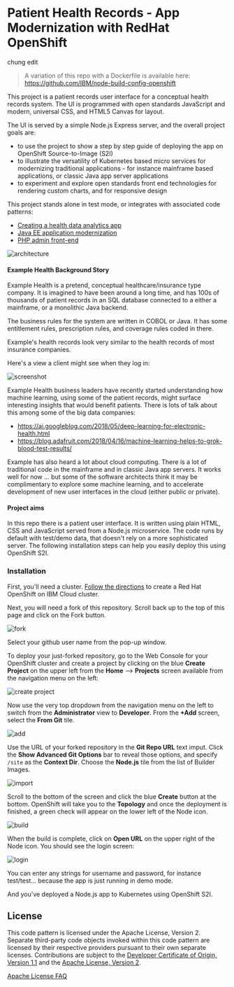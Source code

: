 # Patient Health Records - App Modernization with RedHat OpenShift

chung edit 

> A variation of this repo with a Dockerfile is available here: https://github.com/IBM/node-build-config-openshift

This project is a patient records user interface for a conceptual health records system. The UI is programmed with open standards JavaScript and modern, universal CSS, and HTML5 Canvas for layout.

The UI is served by a simple Node.js Express server, and the overall project goals are:

- to use the project to show a step by step guide of deploying the app on OpenShift Source-to-Image (S2I)
- to illustrate the versatility of Kubernetes based micro services for modernizing traditional applications - for instance mainframe based applications, or classic Java app server applications
- to experiment and explore open standards front end technologies for rendering custom charts, and for responsive design

This project stands alone in test mode, or integrates with associated code patterns:

- [Creating a health data analytics app](https://developer.ibm.com/patterns/creating-a-health-data-analytics-app-with-legacy-mainframe-code-and-cloud/)
- [Java EE application modernization](https://developer.ibm.com/patterns/jee-app-modernization-with-openshift/)
- [PHP admin front-end](https://developer.ibm.com/technologies/containers/patterns/app-modernization-php-s2i-openshift/)

![architecture](./design/app-modernization-openshift-s2i-architecture-diagram.png)


#### Example Health Background Story

Example Health is a pretend, conceptual healthcare/insurance type company. It is imagined to have been around a long time, and has 100s of thousands of patient records in an SQL database connected to a either a mainframe, or a monolithic Java backend.

The business rules for the system are written in COBOL or Java. It has some entitlement rules, prescription rules, and coverage rules coded in there.

Example's health records look very similar to the health records of most insurance companies.

Here's a view a client might see when they log in:

![screenshot](./design/mockup.png)

Example Health business leaders have recently started understanding how machine learning, using some of the patient records, might surface interesting insights that would benefit patients. There is lots of talk about this among some of the big data companies:

- https://ai.googleblog.com/2018/05/deep-learning-for-electronic-health.html
- https://blog.adafruit.com/2018/04/16/machine-learning-helps-to-grok-blood-test-results/

Example has also heard a lot about cloud computing. There is a lot of traditional code in the mainframe and in classic Java app servers. It works well for now ... but some of the software architects think it may be complimentary to explore some machine learning, and to accelerate development of new user interfaces in the cloud (either public or private).


#### Project aims

In this repo there is a patient user interface. It is written using plain HTML, CSS and JavaScript served from a Node.js microservice. The code runs by default with test/demo data, that doesn't rely on a more sophisticated server. The following installation steps can help you easily deploy this using OpenShift S2I.

### Installation

First, you'll need a cluster. [Follow the directions](https://cloud.ibm.com/docs/containers?topic=containers-openshift_tutorial#openshift_create_cluster) to create a Red Hat OpenShift on IBM Cloud cluster.

Next, you will need a fork of this repository. Scroll back up to the top of this page and click on the Fork button.

![fork](./images/fork.png)

Select your github user name from the pop-up window.

To deploy your just-forked repository, go to the Web Console for your OpenShift cluster and create a project by clicking on the blue **Create Project** on the upper left from the **Home** --> **Projects** screen available from the navigation menu on the left:

![create project](./images/createproject.png)

Now use the very top dropdown from the navigation menu on the left to switch from the **Administrator** view to **Developer**. From the **+Add** screen, select the **From Git** tile.

![add](./images/add.png)

Use the URL of your forked repository in the **Git Repo URL** text imput. Click the **Show Advanced Git Options** bar to reveal those options, and specify `/site` as the **Context Dir**. Choose the **Node.js** tile from the list of Builder Images.

![import](./images/import.png)

Scroll to the bottom of the screen and click the blue **Create** button at the bottom. OpenShift will take you to the **Topology** and once the deployment is finished, a green check will appear on the lower left of the Node icon.

![build](./images/build.png)

When the build is complete, click on  **Open URL** on the upper right of the Node icon. You should see the login screen:

![login](./images/login.png)

You can enter any strings for username and password, for instance test/test... because the app is just running in demo mode.

And you've deployed a Node.js app to Kubernetes using OpenShift S2I.

## License

This code pattern is licensed under the Apache License, Version 2. Separate third-party code objects invoked within this code pattern are licensed by their respective providers pursuant to their own separate licenses. Contributions are subject to the [Developer Certificate of Origin, Version 1.1](https://developercertificate.org/) and the [Apache License, Version 2](https://www.apache.org/licenses/LICENSE-2.0.txt).

[Apache License FAQ](https://www.apache.org/foundation/license-faq.html#WhatDoesItMEAN)

